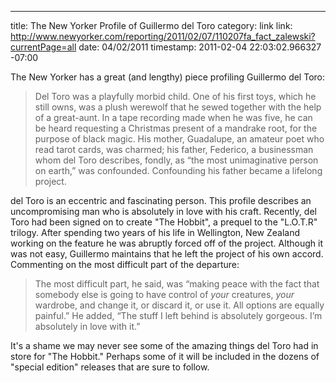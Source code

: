 --- 
title: The New Yorker Profile of Guillermo del Toro
category: link
link: http://www.newyorker.com/reporting/2011/02/07/110207fa_fact_zalewski?currentPage=all
date: 04/02/2011
timestamp: 2011-02-04 22:03:02.966327 -07:00

The New Yorker has a great (and lengthy) piece profiling Guillermo del Toro:

>Del Toro was a playfully morbid child. One of his first toys, which he still owns, was a plush werewolf that he sewed together with the help of a great-aunt. In a tape recording made when he was five, he can be heard requesting a Christmas present of a mandrake root, for the purpose of black magic. His mother, Guadalupe, an amateur poet who read tarot cards, was charmed; his father, Federico, a businessman whom del Toro describes, fondly, as “the most unimaginative person on earth,” was confounded. Confounding his father became a lifelong project.

del Toro is an eccentric and fascinating person. This profile describes an uncompromising man who is absolutely in love with his craft. Recently, del Toro had been signed on to create "The Hobbit", a prequel to the "L.O.T.R" trilogy. After spending two years of his life in Wellington, New Zealand working on the feature he was abruptly forced off of the project. Although it was not easy, Guillermo maintains that he left the project of his own accord. Commenting on the most difficult part of the departure:

>The most difficult part, he said, was “making peace with the fact that somebody else is going to have control of *your* creatures, *your* wardrobe, and change it, or discard it, or use it. All options are equally painful.” He added, “The stuff I left behind is absolutely gorgeous. I’m absolutely in love with it.”

It's a shame we may never see some of the amazing things del Toro had in store for "The Hobbit." Perhaps some of it will be included in the dozens of "special edition" releases that are sure to follow.

